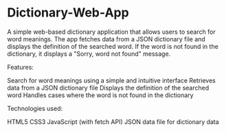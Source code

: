 # Dictionary-Web-App
A simple web-based dictionary application that allows users to search for word meanings. The app fetches data from a JSON dictionary file and displays the definition of the searched word. If the word is not found in the dictionary, it displays a "Sorry, word not found" message.

Features:

Search for word meanings using a simple and intuitive interface
Retrieves data from a JSON dictionary file
Displays the definition of the searched word
Handles cases where the word is not found in the dictionary

Technologies used:

HTML5
CSS3
JavaScript (with fetch API)
JSON data file for dictionary data
